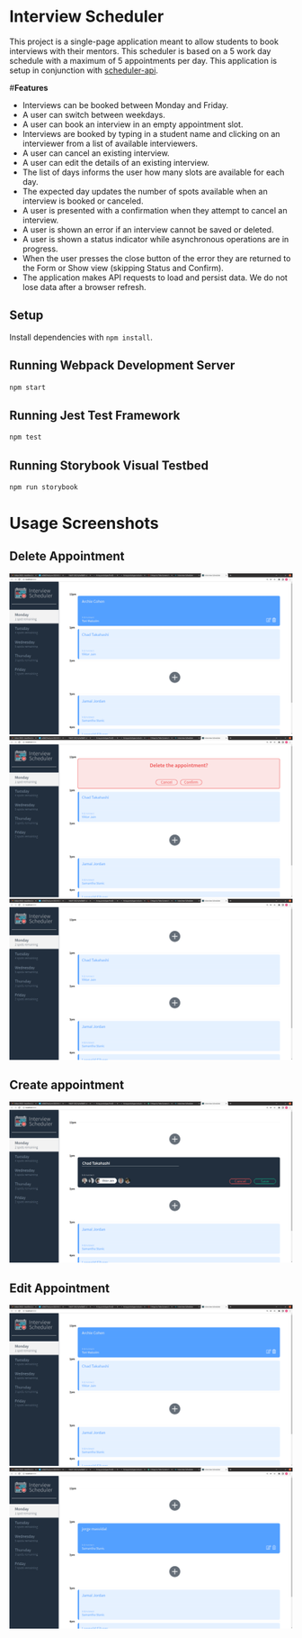# Interview Scheduler
This project is a single-page application meant to allow students to book interviews with their mentors.
This scheduler is based on a 5 work day schedule with a maximum of 5 appointments per day. This application is setup in conjunction with [scheduler-api](https://github.com/mab321/scheduler-api).

#**Features**


  - Interviews can be booked between Monday and Friday.
  - A user can switch between weekdays.
  - A user can book an interview in an empty appointment slot.
  - Interviews are booked by typing in a student name and clicking on an interviewer from a list of available interviewers.
  - A user can cancel an existing interview.
  - A user can edit the details of an existing interview.
  - The list of days informs the user how many slots are available for each day.
  - The expected day updates the number of spots available when an interview is booked or canceled.
  - A user is presented with a confirmation when they attempt to cancel an interview.
  - A user is shown an error if an interview cannot be saved or deleted.
  - A user is shown a status indicator while asynchronous operations are in progress.
  - When the user presses the close button of the error they are returned to the Form or Show view (skipping Status and Confirm).
  - The application makes API requests to load and persist data. We do not lose data after a browser refresh.

## Setup

Install dependencies with `npm install`.

## Running Webpack Development Server

```sh
npm start
```

## Running Jest Test Framework

```sh
npm test
```

## Running Storybook Visual Testbed

```sh
npm run storybook
```
# Usage Screenshots
## Delete Appointment
![Delete First appointment](https://github.com/mab321/scheduler/blob/master/documents/highlightAppointment.png?raw=true)
![Confirm Delete](https://github.com/mab321/scheduler/blob/master/documents/confirmDeleteAppointment.png?raw=true)
![Deleted appointment](https://github.com/mab321/scheduler/blob/master/documents/DeletedAppointment.png?raw=true)
## Create appointment
![Create Appointment](https://github.com/mab321/scheduler/blob/master/documents/showAppointment.png?raw=true)
## Edit Appointment
![Before edit appointment](https://github.com/mab321/scheduler/blob/master/documents/highlightAppointment.png?raw=true)
![After Edit appointment](https://github.com/mab321/scheduler/blob/master/documents/displayEdit.png?raw=true)
